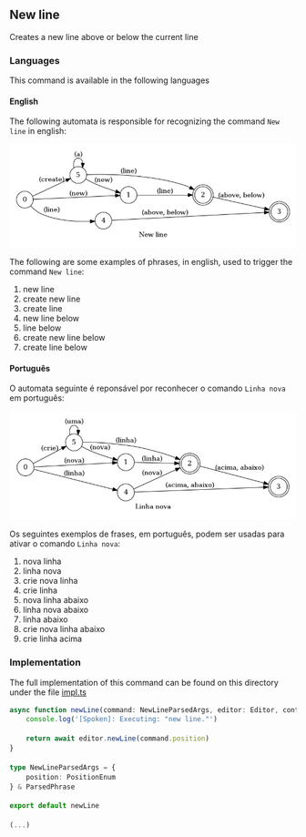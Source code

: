 ## New line

Creates a new line above or below the current line

### Languages

This command is available in the following languages

#### English

The following automata is responsible for recognizing the command `New line` in english:

![English](phrase_en-US.png)

The following are some examples of phrases, in english, used to trigger the command `New line`:

1. new line
2. create new line
3. create line
4. new line below
5. line below
6. create new line below
7. create line below

#### Português

O automata seguinte é reponsável por reconhecer o comando `Linha nova` em português:

![Português](phrase_pt-BR.png)

Os seguintes exemplos de frases, em português, podem ser usadas para ativar o comando `Linha nova`:

1. nova linha
2. linha nova
3. crie nova linha
4. crie linha
5. nova linha abaixo
6. linha nova abaixo
7. linha abaixo
8. crie nova linha abaixo
9. crie linha acima

### Implementation

The full implementation of this command can be found on this directory under the file [impl.ts](impl.ts)

```typescript
async function newLine(command: NewLineParsedArgs, editor: Editor, context: {}) {
    console.log('[Spoken]: Executing: "new line."')

    return await editor.newLine(command.position)
}

type NewLineParsedArgs = {
    position: PositionEnum
} & ParsedPhrase

export default newLine

(...)
```